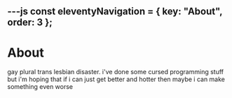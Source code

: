 ---js
const eleventyNavigation = {
	key: "About",
	order: 3
};
---

# About

gay plural trans lesbian disaster. i've done some cursed programming stuff but i'm hoping that if i can just get better and hotter then maybe i can make something even worse
